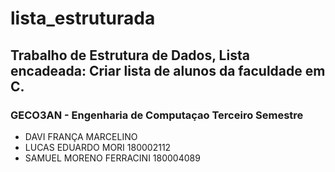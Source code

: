 # lista_estruturada
## Trabalho de Estrutura de Dados, Lista encadeada: Criar lista de alunos da faculdade em C.


### GECO3AN - Engenharia de Computaçao Terceiro Semestre
- DAVI FRANÇA MARCELINO 
- LUCAS EDUARDO MORI 180002112
- SAMUEL MORENO FERRACINI 180004089
